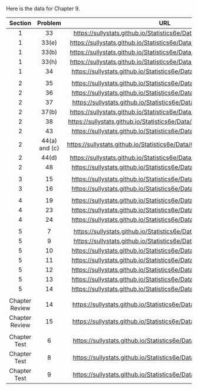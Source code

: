 Here is the data for Chapter 9. 

|Section|Problem|URL|
|:---:|:---:|:---:|
|1|33|<a>https://sullystats.github.io/Statistics6e/Data/Tornadoes_2017.csv</a><br/>|
|1|33(e)|<a>https://sullystats.github.io/Statistics6e/Data/Chapter8/8_1_33e.CSV</a><br/>|
|1|33(b)|<a>https://sullystats.github.io/Statistics6e/Data/Chapter9/9_1_33b.CSV</a><br/>|
|1|33(h)|<a>https://sullystats.github.io/Statistics6e/Data/Chapter9/9_1_33h.CSV</a><br/>|
|1|34|<a>https://sullystats.github.io/Statistics6e/Data/Chapter9/9_1_34.CSV</a><br/>|
| | |
|2|35|<a>https://sullystats.github.io/Statistics6e/Data/Chapter9/9_2_35.CSV</a><br/>|
|2|36|<a>https://sullystats.github.io/Statistics6e/Data/Chapter9/9_2_36.CSV</a><br/>|
|2|37|<a>https://sullystats.github.io/Statistics6e/Data/Tornadoes_2017.CSV</a><br/>|
|2|37(b)|<a>https://sullystats.github.io/Statistics6e/Data/Chapter9/9_2_37b.CSV</a><br/>|
|2|38|<a>https://sullystats.github.io/Statistics6e/Data/SullivanStatsSurveyII.csv</a><br/>
|2|43|<a>https://sullystats.github.io/Statistics6e/Data/Chapter9/9_2_43.CSV</a><br/>|
|2|44(a) and (c)|<a>https://sullystats.github.io/Statistics6e/Data/Chapter9/9_2_44a_c.CSV</a><br/>|
|2|44(d)|<a>https://sullystats.github.io/Statistics6e/Data/Chapter9/9_2_44d.CSV</a><br/>|
|2|48|<a>https://sullystats.github.io/Statistics6e/Data/Chapter9/9_2_48.CSV</a><br/>|
| | |
|3|15|<a>https://sullystats.github.io/Statistics6e/Data/Chapter9/9_3_15.CSV</a><br/>|
|3|16|<a>https://sullystats.github.io/Statistics6e/Data/Chapter9/9_3_16.CSV</a><br/>|
| | |
|4|19|<a>https://sullystats.github.io/Statistics6e/Data/Chapter9/9_4_19.CSV</a><br/>|
|4|23|<a>https://sullystats.github.io/Statistics6e/Data/Chapter9/9_4_23.CSV</a><br/>|
|4|24|<a>https://sullystats.github.io/Statistics6e/Data/Chapter9/9_4_24.CSV</a><br/>|
| | |
|5|7|<a>https://sullystats.github.io/Statistics6e/Data/Chapter9/9_5_7.CSV</a><br/>|
|5|9|<a>https://sullystats.github.io/Statistics6e/Data/Chapter9/9_5_9.CSV</a><br/>|
|5|10|<a>https://sullystats.github.io/Statistics6e/Data/Chapter9/9_5_10.CSV</a><br/>|
|5|11|<a>https://sullystats.github.io/Statistics6e/Data/Chapter9/9_5_11.CSV</a><br/>|
|5|12|<a>https://sullystats.github.io/Statistics6e/Data/Chapter9/9_5_12.CSV</a><br/>|
|5|13|<a>https://sullystats.github.io/Statistics6e/Data/Chapter9/9_5_13.CSV</a><br/>|
|5|14|<a>https://sullystats.github.io/Statistics6e/Data/Chapter9/9_5_14.CSV</a><br/>|
| | |
|Chapter Review|14|<a>https://sullystats.github.io/Statistics6e/Data/Chapter9/9_r_14.CSV</a><br/>|
|Chapter Review|15|<a>https://sullystats.github.io/Statistics6e/Data/Chapter9/9_r_15.CSV</a><br/>|
| | |
|Chapter Test|6|<a>https://sullystats.github.io/Statistics6e/Data/Chapter9/9_ct_6.CSV</a><br/>|
|Chapter Test|8|<a>https://sullystats.github.io/Statistics6e/Data/Chapter9/9_ct_8.CSV</a><br/>|
|Chapter Test|9|<a>https://sullystats.github.io/Statistics6e/Data/Chapter9/9_ct_9.CSV</a><br/>|
